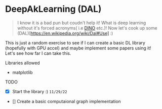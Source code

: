 # DeepAkLearning (DAL)
> I know it is a bad pun but coudn't help it! What is deep learning without it's forced acronyms( i.e [DINO](https://arxiv.org/abs/2203.03605) etc.)! Now let's cook up some (DAL)[https://en.wikipedia.org/wiki/Dal#Use] :)

This is just a random exercise to see if I can create a basic DL library (hopefully with GPU accel) and maybe implement some papers using it! Let's see how far I can take this.

Libraries allowed
* matplotlib

TODO
- [x] Start the library :) `11/29/22`
- [] Create a basic computaional graph implementation
